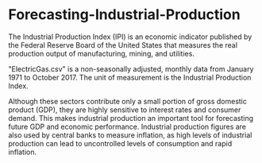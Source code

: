 # Forecasting-Industrial-Production
The Industrial Production Index (IPI) is an economic indicator published by the Federal Reserve Board of the United States that measures the real production output of manufacturing, mining, and utilities.

"ElectricGas.csv" is a non-seasonally adjusted, monthly data from January 1971 to October 2017.
The unit of measurement is the Industrial Production Index.

Although these sectors contribute only a small portion of gross domestic product (GDP), they are highly sensitive to interest rates and consumer demand. This makes industrial production an important tool for forecasting future GDP and economic performance.
Industrial production figures are also used by central banks to measure inflation, as high levels of industrial production can lead to uncontrolled levels of consumption and rapid inflation.

